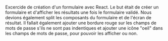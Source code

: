Excercide de création d'un formulaire avec React. 
Le but était de créer un formulaire et d'afficher les résultats une fois le formulaire validé. 
Nous devions également split les composants du formulaire et de l'écran de résultat.
Il fallait également ajouter une bordure rouge sur les champs de mots de passe s'ils ne sont pas indentiques 
et ajouter une icône "oeil" dans les champs de mots de passe, pour pouvoir les afficher ou non.
